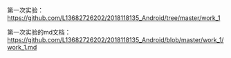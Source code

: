 第一次实验：https://github.com/L13682726202/2018118135_Android/tree/master/work_1

第一次实验的md文档：https://github.com/L13682726202/2018118135_Android/blob/master/work_1/work_1.md
